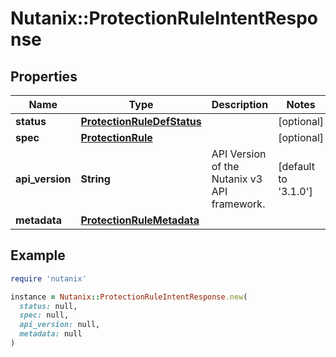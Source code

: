 # Nutanix::ProtectionRuleIntentResponse

## Properties

| Name | Type | Description | Notes |
| ---- | ---- | ----------- | ----- |
| **status** | [**ProtectionRuleDefStatus**](ProtectionRuleDefStatus.md) |  | [optional] |
| **spec** | [**ProtectionRule**](ProtectionRule.md) |  | [optional] |
| **api_version** | **String** | API Version of the Nutanix v3 API framework. | [default to &#39;3.1.0&#39;] |
| **metadata** | [**ProtectionRuleMetadata**](ProtectionRuleMetadata.md) |  |  |

## Example

```ruby
require 'nutanix'

instance = Nutanix::ProtectionRuleIntentResponse.new(
  status: null,
  spec: null,
  api_version: null,
  metadata: null
)
```

